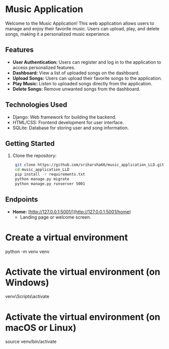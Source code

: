 # Music Application

Welcome to the Music Application! This web application allows users to manage and enjoy their favorite music. Users can upload, play, and delete songs, making it a personalized music experience.

## Features

- **User Authentication:** Users can register and log in to the application to access personalized features.
- **Dashboard:** View a list of uploaded songs on the dashboard.
- **Upload Songs:** Users can upload their favorite songs to the application.
- **Play Music:** Listen to uploaded songs directly from the application.
- **Delete Songs:** Remove unwanted songs from the dashboard.

## Technologies Used

- Django: Web framework for building the backend.
- HTML/CSS: Frontend development for user interface.
- SQLite: Database for storing user and song information.

## Getting Started

1. Clone the repository:

   ```bash
    git clone https://github.com/sriharsha66/music_application_LLD.git
    cd music_application_LLD
    pip install -r requirements.txt
    python manage.py migrate
    python manage.py runserver 5001 


## Endpoints

- **Home:** [http://127.0.0.1:5001/](http://127.0.0.1:5001/home)
  - Landing page or welcome screen.


# Create a virtual environment
python -m venv venv

# Activate the virtual environment (on Windows)
venv\Scripts\activate

# Activate the virtual environment (on macOS or Linux)
source venv/bin/activate
